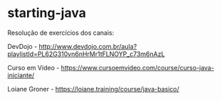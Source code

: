 # starting-java

Resolução de exercícios dos canais:

DevDojo - http://www.devdojo.com.br/aula?playlistId=PL62G310vn6nHrMr1tFLNOYP_c73m6nAzL

Curso em Vídeo - https://www.cursoemvideo.com/course/curso-java-iniciante/

Loiane Groner - https://loiane.training/course/java-basico/
